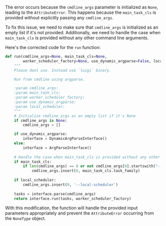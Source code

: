 The error occurs because the `cmdline_args` parameter is initialized as `None`, leading to the `AttributeError`. This happens because the `main_task_cls` is provided without explicitly passing any `cmdline_args`. 

To fix this issue, we need to make sure that `cmdline_args` is initialized as an empty list if it's not provided. Additionally, we need to handle the case when `main_task_cls` is provided without any other command line arguments.

Here's the corrected code for the `run` function:

```python
def run(cmdline_args=None, main_task_cls=None,
        worker_scheduler_factory=None, use_dynamic_argparse=False, local_scheduler=False):
    """
    Please dont use. Instead use `luigi` binary.

    Run from cmdline using argparse.

    :param cmdline_args:
    :param main_task_cls:
    :param worker_scheduler_factory:
    :param use_dynamic_argparse:
    :param local_scheduler:
    """
    # Initialize cmdline_args as an empty list if it's None
    if cmdline_args is None:
        cmdline_args = []

    if use_dynamic_argparse:
        interface = DynamicArgParseInterface()
    else:
        interface = ArgParseInterface()
    
    # Handle the case when main_task_cls is provided without any other command line arguments
    if main_task_cls:
        if len(cmdline_args) == 0 or not cmdline_args[0].startswith("--"):
            cmdline_args.insert(0, main_task_cls.task_family)
        
    if local_scheduler:
        cmdline_args.insert(0, '--local-scheduler')
    
    tasks = interface.parse(cmdline_args)
    return interface.run(tasks, worker_scheduler_factory)
```

With this modification, the function will handle the provided input parameters appropriately and prevent the `AttributeError` occurring from the `NoneType` object.